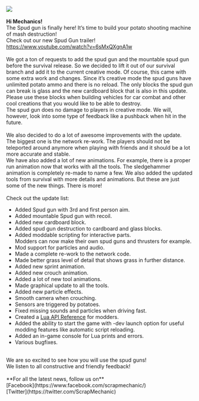 ![](https://i.imgur.com/XVsJNbg.png)<br/>
<br/>
**Hi Mechanics!**<br/>
The Spud gun is finally here! It’s time to build your potato shooting machine of mash destruction!<br/>
Check out our new Spud Gun trailer!<br/>
https://www.youtube.com/watch?v=6sMxQXgnA1w<br/>
<br/>
We got a ton of requests to add the spud gun and the mountable spud gun before the survival release. So we decided to lift it out of our survival branch and add it to the current creative mode. Of course, this came with some extra work and changes. Since it’s creative mode the spud guns have unlimited potato ammo and there is no reload. The only blocks the spud gun can break is glass and the new cardboard block that is also in this update. Please use these blocks when building vehicles for car combat and other cool creations that you would like to be able to destroy. <br/>
The spud gun does no damage to players in creative mode. We will, however, look into some type of feedback like a pushback when hit in the future. <br/>
<br/>
We also decided to do a lot of awesome improvements with the update.<br/>
The biggest one is the network re-work. The players should not be teleported around anymore when playing with friends and it should be a lot more accurate and stable. <br/>
We have also added a lot of new animations. For example, there is a proper run animation now that works with all the tools. The sledgehammer animation is completely re-made to name a few. We also added the updated tools from survival with more details and animations. But these are just some of the new things. There is more!<br/>
<br/>
Check out the update list:<br/>
* Added Spud gun with 3rd and first person aim.<br/>
* Added mountable Spud gun with recoil.<br/>
* Added new cardboard block.<br/>
* Added spud gun destruction to cardboard and glass blocks.<br/>
* Added moddable scripting for interactive parts.<br/>
Modders can now make their own spud guns and thrusters for example. <br/>
* Mod support for particles and audio.<br/>
* Made a complete re-work to the network code. <br/>
* Made better grass level of detail that shows grass in further distance.<br/>
* Added new sprint animation.<br/>
* Added new crouch animation. <br/>
* Added a lot of new tool animations.<br/>
* Made graphical update to all the tools. <br/>
* Added new particle effects.<br/>
* Smooth camera when crouching.<br/>
* Sensors are triggered by potatoes.<br/>
* Fixed missing sounds and particles when driving fast.<br/>
* Created a [Lua API Reference](http://scrapmechanic.com/api/index.html) for modders.<br/>
* Added the ability to start the game with -dev launch option for useful modding features like automatic script reloading.<br/>
* Added an in-game console for Lua prints and errors.<br/>
* Various bugfixes.<br/>
<br/>
We are so excited to see how you will use the spud guns!<br/>
We listen to all constructive and friendly feedback!<br/>
<br/>
**For all the latest news, follow us on**<br/>
[Facebook](https://www.facebook.com/scrapmechanic/)<br/>
[Twitter](https://twitter.com/ScrapMechanic)